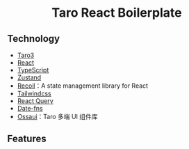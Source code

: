 <h1 align="center">Taro React Boilerplate</h1>

## Technology

- [Taro3](https://taro.zone/)
- [React](https://reactjs.org/)
- [TypeScript](https://www.typescriptlang.org/)
- [Zustand](https://zustand-demo.pmnd.rs/)
- [Recoil](https://recoiljs.org/)：A state management library for React
- [Tailwindcss](https://tailwindcss.com/)
- [React Query](https://react-query.tanstack.com/)
- [Date-fns](https://date-fns.org/)
- [Ossaui](https://ossa.miaode.com/)：Taro 多端 UI 组件库

## Features
